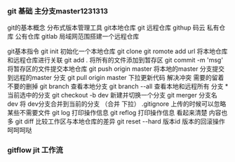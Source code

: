 
### git 基础  主分支master1231313

git的基本概念
分布式版本管理工具
git本地仓库
git 远程仓库  githup  码云 私有仓库 公有仓库
gitlab 局域网范围搭建一个远程仓库

git基本指令
git init 初始化一个本地仓库
git clone
git romote add  url 将本地仓库和远程仓库进行关联
git add .  将所有的文件添加到暂存区
git commit -m 'msg' 将暂存区的文件提交本地仓库
git  push origin master 将本地的master 分支提交到远程的master 分支 
git  pull origin  master   下拉更新代码
解决冲突  需要的留着 不要的删掉
git  branch  查看本地分支
git  branch --all 查看本地和远程所有 分支   * 当前选中的分支
git  checkout -b dev  新建并切换一个分支
git  merger  分支名 dev  将 dev分支合并到当前的分支  （合并 下拉）
.gitignore  上传的时候可以忽略某些不需要文件
git log   打印操作信息
git reflog  打印操作信息  看起来清楚 内容也多
git diff   比较工作区与本地仓库的差异
git reset  --hard  版本id   版本的回滚操作
呵呵呵哒


### gitflow jit 工作流

